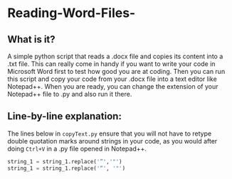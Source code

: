 # Reading-Word-Files-
## What is it?
A simple python script that reads a .docx file and copies its content into a .txt file.  This can really come in handy if you want to write your code in Microsoft Word first to test how good you are at coding.  Then you can run this script and copy your code from your .docx file into a text editor like Notepad++.  When you are ready, you can change the extension of your Notepad++ file to .py and also run it there.  

## Line-by-line explanation:
The lines below in ```copyText.py``` ensure that you will not have to retype double quotation marks around strings in your code, as you would after doing ```Ctrl+V``` in a .py file opened in Notepad++.
```python
string_1 = string_1.replace('”','"')
string_1 = string_1.replace('“', '"')
```
